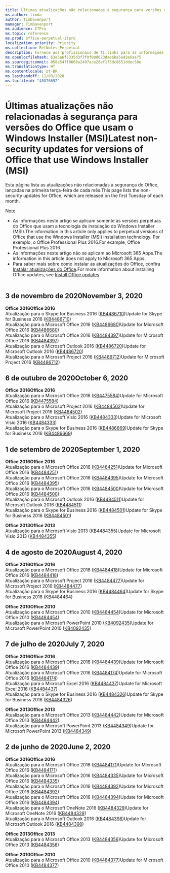 ```yaml
---
title: Últimas atualizações não relacionadas à segurança para versões do Office que usam o Windows Installer (MSI)
ms.author: timda
author: TimDavenport
manager: TimDavenport
ms.audience: ITPro
ms.topic: reference
ms.prod: office-perpetual-itpro
localization_priority: Priority
ms.collection: RelNotes_Perpetual
description: Fornece aos profissionais de TI links para as informações mais recentes sobre atualizações que não são de segurança para versões perpétuas do Office 2016, Office 2013 e Office 2010
ms.openlocfilehash: 63e5a6f5335d3f7f0f08d673dae6ba5ad2e6ae75
ms.sourcegitcommit: 058e54ff0668a2497ace28ef1f3dc8651ddec58e
ms.translationtype: HT
ms.contentlocale: pt-BR
ms.lasthandoff: 11/03/2020
ms.locfileid: "48876692"
---
```

# <a name="latest-non-security-updates-for-versions-of-office-that-use-windows-installer-msi"></a><span data-ttu-id="1f438-103">Últimas atualizações não relacionadas à segurança para versões do Office que usam o Windows Installer (MSI)</span><span class="sxs-lookup"><span data-stu-id="1f438-103">Latest non-security updates for versions of Office that use Windows Installer (MSI)</span></span>

<span data-ttu-id="1f438-104">Esta página lista as atualizações não relacionadas à segurança do Office, lançadas na primeira terça-feira de cada mês.</span><span class="sxs-lookup"><span data-stu-id="1f438-104">This page lists the non-security updates for Office, which are released on the first Tuesday of each month.</span></span>

> [!NOTE]
> - <span data-ttu-id="1f438-105">As informações neste artigo se aplicam somente às versões perpétuas do Office que usam a tecnologia de instalação do Windows Installer (MSI).</span><span class="sxs-lookup"><span data-stu-id="1f438-105">The information in this article only applies to perpetual versions of Office that use the Windows Installer (MSI) installation technology.</span></span> <span data-ttu-id="1f438-106">Por exemplo, o Office Professional Plus 2016.</span><span class="sxs-lookup"><span data-stu-id="1f438-106">For example, Office Professional Plus 2016.</span></span>
> - <span data-ttu-id="1f438-107">As informações neste artigo não se aplicam ao Microsoft 365 Apps.</span><span class="sxs-lookup"><span data-stu-id="1f438-107">The information in this article does not apply to Microsoft 365 Apps.</span></span>
> - <span data-ttu-id="1f438-108">Para saber mais sobre como instalar as atualizações do Office, confira [Instalar atualizações do Office](https://support.office.com/article/2ab296f3-7f03-43a2-8e50-46de917611c5).</span><span class="sxs-lookup"><span data-stu-id="1f438-108">For more information about installing Office updates, see [Install Office updates](https://support.office.com/article/2ab296f3-7f03-43a2-8e50-46de917611c5).</span></span>
<br/><br/>

## <a name="november-3-2020"></a><span data-ttu-id="1f438-109">3 de novembro de 2020</span><span class="sxs-lookup"><span data-stu-id="1f438-109">November 3, 2020</span></span>
<span data-ttu-id="1f438-110">**Office 2016**</span><span class="sxs-lookup"><span data-stu-id="1f438-110">**Office 2016**</span></span><br/>
<span data-ttu-id="1f438-111">Atualização para o Skype for Business 2016 ([KB4486710](https://support.microsoft.com/help/4486710))</span><span class="sxs-lookup"><span data-stu-id="1f438-111">Update for Skype for Business 2016 ([KB4486710](https://support.microsoft.com/help/4486710))</span></span> <br/>
<span data-ttu-id="1f438-112">Atualização para o Microsoft Office 2016 ([KB4486680](https://support.microsoft.com/help/4486680))</span><span class="sxs-lookup"><span data-stu-id="1f438-112">Update for Microsoft Office 2016 ([KB4486680](https://support.microsoft.com/help/4486680))</span></span> <br/>
<span data-ttu-id="1f438-113">Atualização para o Microsoft Office 2016 ([KB4484397](https://support.microsoft.com/help/4484397))</span><span class="sxs-lookup"><span data-stu-id="1f438-113">Update for Microsoft Office 2016 ([KB4484397](https://support.microsoft.com/help/4484397))</span></span> <br/>
<span data-ttu-id="1f438-114">Atualização para o Microsoft Outlook 2016 ([KB4486720](https://support.microsoft.com/help/4486720))</span><span class="sxs-lookup"><span data-stu-id="1f438-114">Update for Microsoft Outlook 2016 ([KB4486720](https://support.microsoft.com/help/4486720))</span></span> <br/>
<span data-ttu-id="1f438-115">Atualização para o Microsoft Project 2016 ([KB4486712](https://support.microsoft.com/help/4486712))</span><span class="sxs-lookup"><span data-stu-id="1f438-115">Update for Microsoft Project 2016 ([KB4486712](https://support.microsoft.com/help/4486712))</span></span> <br/>


## <a name="october-6-2020"></a><span data-ttu-id="1f438-116">6 de outubro de 2020</span><span class="sxs-lookup"><span data-stu-id="1f438-116">October 6, 2020</span></span>
<span data-ttu-id="1f438-117">**Office 2016**</span><span class="sxs-lookup"><span data-stu-id="1f438-117">**Office 2016**</span></span><br/>
<span data-ttu-id="1f438-118">Atualização para o Microsoft Office 2016 ([KB4475584](https://support.microsoft.com/help/4475584))</span><span class="sxs-lookup"><span data-stu-id="1f438-118">Update for Microsoft Office 2016 ([KB4475584](https://support.microsoft.com/help/4475584))</span></span><br/>
<span data-ttu-id="1f438-119">Atualização para o Microsoft Project 2016 ([KB4484502](https://support.microsoft.com/help/4484502))</span><span class="sxs-lookup"><span data-stu-id="1f438-119">Update for Microsoft Project 2016 ([KB4484502](https://support.microsoft.com/help/4484502))</span></span><br/>
<span data-ttu-id="1f438-120">Atualização para o Microsoft Visio 2016 ([KB4484333](https://support.microsoft.com/help/4484333))</span><span class="sxs-lookup"><span data-stu-id="1f438-120">Update for Microsoft Visio 2016 ([KB4484333](https://support.microsoft.com/help/4484333))</span></span><br/>
<span data-ttu-id="1f438-121">Atualização para o Skype for Business 2016 ([KB4486669](https://support.microsoft.com/help/4486669))</span><span class="sxs-lookup"><span data-stu-id="1f438-121">Update for Skype for Business 2016 ([KB4486669](https://support.microsoft.com/help/4486669))</span></span><br/> 

## <a name="september-1-2020"></a><span data-ttu-id="1f438-122">1 de setembro de 2020</span><span class="sxs-lookup"><span data-stu-id="1f438-122">September 1, 2020</span></span>
<span data-ttu-id="1f438-123">**Office 2016**</span><span class="sxs-lookup"><span data-stu-id="1f438-123">**Office 2016**</span></span><br/>
<span data-ttu-id="1f438-124">Atualização para o Microsoft Office 2016 ([KB4484251](https://support.microsoft.com/help/4484251))</span><span class="sxs-lookup"><span data-stu-id="1f438-124">Update for Microsoft Office 2016 ([KB4484251](https://support.microsoft.com/help/4484251))</span></span><br/>
<span data-ttu-id="1f438-125">Atualização para o Microsoft Office 2016 ([KB4484395](https://support.microsoft.com/help/4484395))</span><span class="sxs-lookup"><span data-stu-id="1f438-125">Update for Microsoft Office 2016 ([KB4484395](https://support.microsoft.com/help/4484395))</span></span><br/> <span data-ttu-id="1f438-126">Atualização para o Microsoft Office 2016 ([KB4484500](https://support.microsoft.com/help/4484500))</span><span class="sxs-lookup"><span data-stu-id="1f438-126">Update for Microsoft Office 2016 ([KB4484500](https://support.microsoft.com/help/4484500))</span></span> <br/>
<span data-ttu-id="1f438-127">Atualização para o Microsoft Outlook 2016 ([KB4484511](https://support.microsoft.com/help/4484511))</span><span class="sxs-lookup"><span data-stu-id="1f438-127">Update for Microsoft Outlook 2016 ([KB4484511](https://support.microsoft.com/help/4484511))</span></span> <br/>
<span data-ttu-id="1f438-128">Atualização para o Skype for Business 2016 ([KB4484501](https://support.microsoft.com/help/4484501))</span><span class="sxs-lookup"><span data-stu-id="1f438-128">Update for Skype for Business 2016 ([KB4484501](https://support.microsoft.com/help/4484501))</span></span> <br/>

<span data-ttu-id="1f438-129">**Office 2013**</span><span class="sxs-lookup"><span data-stu-id="1f438-129">**Office 2013**</span></span><br/>
<span data-ttu-id="1f438-130">Atualização para o Microsoft Visio 2013 ([KB4484355](https://support.microsoft.com/help/4484355))</span><span class="sxs-lookup"><span data-stu-id="1f438-130">Update for Microsoft Visio 2013 ([KB4484355](https://support.microsoft.com/help/4484355))</span></span><br/>

## <a name="august-4-2020"></a><span data-ttu-id="1f438-131">4 de agosto de 2020</span><span class="sxs-lookup"><span data-stu-id="1f438-131">August 4, 2020</span></span>

<span data-ttu-id="1f438-132">**Office 2016**</span><span class="sxs-lookup"><span data-stu-id="1f438-132">**Office 2016**</span></span><br/>
<span data-ttu-id="1f438-133">Atualização para o Microsoft Office 2016 ([KB4484418](https://support.microsoft.com/help/4484418))</span><span class="sxs-lookup"><span data-stu-id="1f438-133">Update for Microsoft Office 2016 ([KB4484418](https://support.microsoft.com/help/4484418))</span></span><br/> <span data-ttu-id="1f438-134">Atualização para o Microsoft Project 2016 ([KB4484477](https://support.microsoft.com/help/4484477))</span><span class="sxs-lookup"><span data-stu-id="1f438-134">Update for Microsoft Project 2016 ([KB4484477](https://support.microsoft.com/help/4484477))</span></span><br/>
<span data-ttu-id="1f438-135">Atualização para o Skype for Business 2016 ([KB4484464](https://support.microsoft.com/help/4484464))</span><span class="sxs-lookup"><span data-stu-id="1f438-135">Update for Skype for Business 2016 ([KB4484464](https://support.microsoft.com/help/4484464))</span></span><br/> 

<span data-ttu-id="1f438-136">**Office 2010**</span><span class="sxs-lookup"><span data-stu-id="1f438-136">**Office 2010**</span></span><br/>
<span data-ttu-id="1f438-137">Atualização para o Microsoft Office 2010 ([KB4484454](https://support.microsoft.com/help/4484454))</span><span class="sxs-lookup"><span data-stu-id="1f438-137">Update for Microsoft Office 2010 ([KB4484454](https://support.microsoft.com/help/4484454))</span></span><br/> <span data-ttu-id="1f438-138">Atualização para o Microsoft PowerPoint 2010 ([KB4092435](https://support.microsoft.com/help/4092435))</span><span class="sxs-lookup"><span data-stu-id="1f438-138">Update for Microsoft PowerPoint 2010 ([KB4092435](https://support.microsoft.com/help/4092435))</span></span><br/> 

## <a name="july-7-2020"></a><span data-ttu-id="1f438-139">7 de julho de 2020</span><span class="sxs-lookup"><span data-stu-id="1f438-139">July 7, 2020</span></span>

<span data-ttu-id="1f438-140">**Office 2016**</span><span class="sxs-lookup"><span data-stu-id="1f438-140">**Office 2016**</span></span><br/>
<span data-ttu-id="1f438-141">Atualização para o Microsoft Office 2016 ([KB4484439](https://support.microsoft.com/help/4484439))</span><span class="sxs-lookup"><span data-stu-id="1f438-141">Update for Microsoft Office 2016 ([KB4484439](https://support.microsoft.com/help/4484439))</span></span><br/> <span data-ttu-id="1f438-142">Atualização para o Microsoft Office 2016 ([KB4484174](https://support.microsoft.com/help/4484174))</span><span class="sxs-lookup"><span data-stu-id="1f438-142">Update for Microsoft Office 2016 ([KB4484174](https://support.microsoft.com/help/4484174))</span></span><br/> <span data-ttu-id="1f438-143">Atualização para o Microsoft Excel 2016 ([KB4484437](https://support.microsoft.com/help/4484437))</span><span class="sxs-lookup"><span data-stu-id="1f438-143">Update for Microsoft Excel 2016 ([KB4484437](https://support.microsoft.com/help/4484437))</span></span><br/>
<span data-ttu-id="1f438-144">Atualização para o Skype for Business 2016 ([KB4484326](https://support.microsoft.com/help/4484326))</span><span class="sxs-lookup"><span data-stu-id="1f438-144">Update for Skype for Business 2016 ([KB4484326](https://support.microsoft.com/help/4484326))</span></span><br/> 

<span data-ttu-id="1f438-145">**Office 2013**</span><span class="sxs-lookup"><span data-stu-id="1f438-145">**Office 2013**</span></span><br/>
<span data-ttu-id="1f438-146">Atualização para o Microsoft Office 2013 ([KB4484442](https://support.microsoft.com/help/4484442))</span><span class="sxs-lookup"><span data-stu-id="1f438-146">Update for Microsoft Office 2013 ([KB4484442](https://support.microsoft.com/help/4484442))</span></span><br/> <span data-ttu-id="1f438-147">Atualização para o Microsoft PowerPoint 2013 ([KB4484349](https://support.microsoft.com/help/4484349))</span><span class="sxs-lookup"><span data-stu-id="1f438-147">Update for Microsoft PowerPoint 2013 ([KB4484349](https://support.microsoft.com/help/4484349))</span></span><br/> 


## <a name="june-2-2020"></a><span data-ttu-id="1f438-148">2 de junho de 2020</span><span class="sxs-lookup"><span data-stu-id="1f438-148">June 2, 2020</span></span>

<span data-ttu-id="1f438-149">**Office 2016**</span><span class="sxs-lookup"><span data-stu-id="1f438-149">**Office 2016**</span></span><br/>
<span data-ttu-id="1f438-150">Atualização para o Microsoft Office 2016 ([KB4484171](https://support.microsoft.com/help/4484171))</span><span class="sxs-lookup"><span data-stu-id="1f438-150">Update for Microsoft Office 2016 ([KB4484171](https://support.microsoft.com/help/4484171))</span></span><br/> <span data-ttu-id="1f438-151">Atualização para o Microsoft Office 2016 ([KB4484335](https://support.microsoft.com/help/4484335))</span><span class="sxs-lookup"><span data-stu-id="1f438-151">Update for Microsoft Office 2016 ([KB4484335](https://support.microsoft.com/help/4484335))</span></span><br/> <span data-ttu-id="1f438-152">Atualização para o Microsoft Office 2016 ([KB4484392](https://support.microsoft.com/help/4484392))</span><span class="sxs-lookup"><span data-stu-id="1f438-152">Update for Microsoft Office 2016 ([KB4484392](https://support.microsoft.com/help/4484392))</span></span><br/> <span data-ttu-id="1f438-153">Atualização para o Microsoft Office 2016 ([KB4484394](https://support.microsoft.com/help/4484394))</span><span class="sxs-lookup"><span data-stu-id="1f438-153">Update for Microsoft Office 2016 ([KB4484394](https://support.microsoft.com/help/4484394))</span></span><br/> <span data-ttu-id="1f438-154">Atualização para o Microsoft OneNote 2016 ([KB4484329](https://support.microsoft.com/help/4484329))</span><span class="sxs-lookup"><span data-stu-id="1f438-154">Update for Microsoft OneNote 2016 ([KB4484329](https://support.microsoft.com/help/4484329))</span></span><br/>
<span data-ttu-id="1f438-155">Atualização para o Microsoft Outlook 2016 ([KB4484398](https://support.microsoft.com/help/4484398))</span><span class="sxs-lookup"><span data-stu-id="1f438-155">Update for Microsoft Outlook 2016 ([KB4484398](https://support.microsoft.com/help/4484398))</span></span><br/> 

<span data-ttu-id="1f438-156">**Office 2013**</span><span class="sxs-lookup"><span data-stu-id="1f438-156">**Office 2013**</span></span><br/>
<span data-ttu-id="1f438-157">Atualização para o Microsoft Office 2013 ([KB4484356](https://support.microsoft.com/help/4484356))</span><span class="sxs-lookup"><span data-stu-id="1f438-157">Update for Microsoft Office 2013 ([KB4484356](https://support.microsoft.com/help/4484356))</span></span><br/> 

<span data-ttu-id="1f438-158">**Office 2010**</span><span class="sxs-lookup"><span data-stu-id="1f438-158">**Office 2010**</span></span><br/>
<span data-ttu-id="1f438-159">Atualização para o Microsoft Office 2010 ([KB4484377](https://support.microsoft.com/help/4484377))</span><span class="sxs-lookup"><span data-stu-id="1f438-159">Update for Microsoft Office 2010 ([KB4484377](https://support.microsoft.com/help/4484377))</span></span><br/> 

 

